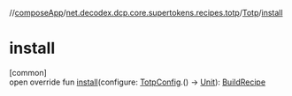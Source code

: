 //[composeApp](../../../index.md)/[net.decodex.dcp.core.supertokens.recipes.totp](../index.md)/[Totp](index.md)/[install](install.md)

# install

[common]\
open override fun [install](install.md)(configure: [TotpConfig](../-totp-config/index.md).() -&gt; [Unit](https://kotlinlang.org/api/latest/jvm/stdlib/kotlin/-unit/index.html)): [BuildRecipe](../../net.decodex.dcp.core.supertokens.recipes/-build-recipe/index.md)
